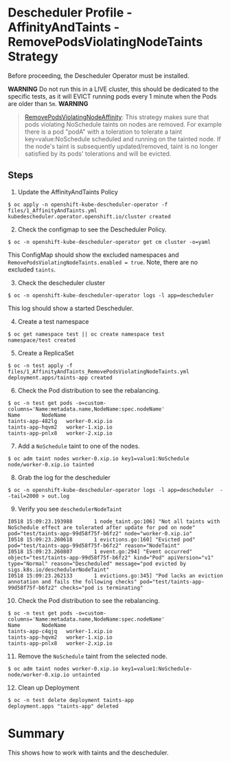 # Descheduler Profile - AffinityAndTaints - RemovePodsViolatingNodeTaints Strategy

Before proceeding, the Descheduler Operator must be installed.

**WARNING**
Do not run this in a LIVE cluster, this should be dedicated to the specific tests, as it will EVICT running pods every 1 minute when the Pods are older than `5m`.
**WARNING**

> [RemovePodsViolatingNodeAffinity](https://github.com/kubernetes-sigs/descheduler/tree/master#removepodsviolatingnodetaints): This strategy makes sure that pods violating NoSchedule taints on nodes are removed. For example there is a pod "podA" with a toleration to tolerate a taint key=value:NoSchedule scheduled and running on the tainted node. If the node's taint is subsequently updated/removed, taint is no longer satisfied by its pods' tolerations and will be evicted.

## Steps

1. Update the AffinityAndTaints Policy

```
$ oc apply -n openshift-kube-descheduler-operator -f files/1_AffinityAndTaints.yml
kubedescheduler.operator.openshift.io/cluster created
```

2. Check the configmap to see the Descheduler Policy. 

```
$ oc -n openshift-kube-descheduler-operator get cm cluster -o=yaml
```

This ConfigMap should show the excluded namespaces and `RemovePodsViolatingNodeTaints.enabled = true`. Note, there are no excluded `taints`.

3. Check the descheduler cluster 

```
$ oc -n openshift-kube-descheduler-operator logs -l app=descheduler 
```

This log should show a started Descheduler.

4. Create a test namespace

```
$ oc get namespace test || oc create namespace test
namespace/test created
```

5. Create a ReplicaSet

```
$ oc -n test apply -f files/1_AffinityAndTaints_RemovePodsViolatingNodeTaints.yml
deployment.apps/taints-app created
```

6. Check the Pod distribution to see the rebalancing.

```
$ oc -n test get pods -o=custom-columns='Name:metadata.name,NodeName:spec.nodeName'
Name       NodeName
taints-app-482lg   worker-0.xip.io
taints-app-hqvm2   worker-1.xip.io
taints-app-pnlx8   worker-2.xip.io
```

7. Add a `NoSchedule` taint to one of the nodes.

```
$ oc adm taint nodes worker-0.xip.io key1=value1:NoSchedule
node/worker-0.xip.io tainted
```

8. Grab the log for the descheduler

```
$ oc -n openshift-kube-descheduler-operator logs -l app=descheduler  --tail=2000 > out.log
```

9. Verify you see `deschedulerNodeTaint`

```
I0518 15:09:23.193988       1 node_taint.go:106] "Not all taints with NoSchedule effect are tolerated after update for pod on node" pod="test/taints-app-99d58f75f-b6fz2" node="worker-0.xip.io"
I0518 15:09:23.260618       1 evictions.go:160] "Evicted pod" pod="test/taints-app-99d58f75f-b6fz2" reason="NodeTaint"
I0518 15:09:23.260807       1 event.go:294] "Event occurred" object="test/taints-app-99d58f75f-b6fz2" kind="Pod" apiVersion="v1" type="Normal" reason="Descheduled" message="pod evicted by sigs.k8s.io/deschedulerNodeTaint"
I0518 15:09:23.262133       1 evictions.go:345] "Pod lacks an eviction annotation and fails the following checks" pod="test/taints-app-99d58f75f-b6fz2" checks="pod is terminating"
```

10. Check the Pod distribution to see the rebalancing.

```
$ oc -n test get pods -o=custom-columns='Name:metadata.name,NodeName:spec.nodeName'
Name       NodeName
taints-app-c4qjq   worker-1.xip.io
taints-app-hqvm2   worker-1.xip.io
taints-app-pnlx8   worker-2.xip.io
```

11. Remove the `NoSchedule` taint from the selected node.

```
$ oc adm taint nodes worker-0.xip.io key1=value1:NoSchedule-
node/worker-0.xip.io untainted
```

12. Clean up Deployment

```
$ oc -n test delete deployment taints-app
deployment.apps "taints-app" deleted
```

# Summary
This shows how to work with taints and the descheduler.